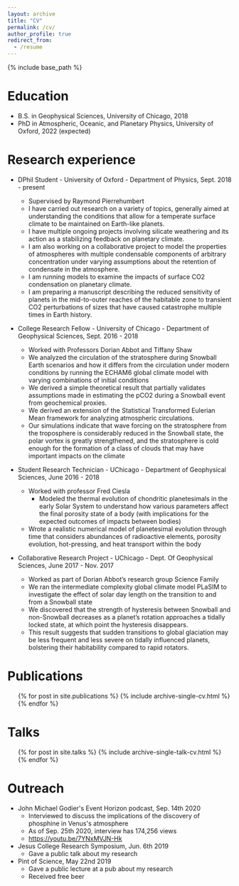 ```yaml
---
layout: archive
title: "CV"
permalink: /cv/
author_profile: true
redirect_from:
  - /resume
---
```


{% include base_path %}

Education
======
* B.S. in Geophysical Sciences, University of Chicago, 2018
* PhD in Atmospheric, Oceanic, and Planetary Physics, University of Oxford, 2022 (expected)

Research experience
======
* DPhil Student - University of Oxford - Department of Physics, Sept. 2018 - present
  * Supervised by Raymond Pierrehumbert
  * I have carried out research on a variety of topics, generally aimed at understanding the conditions that allow for a temperate surface climate to be maintained on Earth-like planets.
  * I have multiple ongoing projects involving silicate weathering and its action as a stabilizing feedback on planetary climate.
  * I am also working on a collaborative project to model the properties of atmospheres with multiple condensable components of arbitrary concentration under varying assumptions about the retention of condensate in the atmosphere.
  * I am running models to examine the impacts of surface CO2 condensation on planetary climate.
  * I am preparing a manuscript describing the reduced sensitivity of planets in the mid-to-outer reaches of the habitable zone to transient CO2 perturbations of sizes that have caused catastrophe multiple times in Earth history. 
  
* College Research Fellow - University of Chicago - Department of Geophysical Sciences, Sept. 2016 - 2018
  * Worked with Professors Dorian Abbot and Tiffany Shaw
  * We analyzed the circulation of the stratosphere during Snowball Earth scenarios and how it differs from the circulation under modern conditions by running the ECHAM6 global climate model with varying combinations of initial conditions
  * We derived a simple theoretical result that partially validates assumptions made in estimating the pCO2 during a Snowball event from geochemical proxies.
  * We derived an extension of the Statistical Transformed Eulerian Mean framework for analyzing atmospheric circulations.
  * Our simulations indicate that wave forcing on the stratosphere from the troposphere is considerably reduced in the Snowball state, the polar vortex is greatly strengthened, and the stratosphere is cold enough for the formation of a class of clouds that may have important impacts on the climate
* Student Research Technician - UChicago - Department of Geophysical Sciences, June 2016 - 2018
  * Worked with professor Fred Ciesla 
	* Modeled the thermal evolution of chondritic planetesimals in the early Solar System to understand how  various parameters affect the final porosity state of a body (with implications for the expected outcomes of impacts between bodies)
  * Wrote a realistic numerical model of planetesimal evolution through time that considers abundances of radioactive elements, porosity evolution, hot-pressing, and heat transport within the body

* Collaborative Research Project - UChicago - Dept. Of Geophysical Sciences,  June 2017 - Nov. 2017
  * Worked as part of Dorian Abbot’s research group Science Family 
  * We ran the intermediate complexity global climate model PLaSIM to investigate the effect of solar day length on the transition to and from a Snowball state
  * We discovered that the strength of hysteresis between Snowball and non-Snowball decreases as a planet’s rotation approaches a tidally locked state, at which point the hysteresis disappears. 
  * This result suggests that sudden transitions to global glaciation may be less frequent and less severe on tidally influenced planets, bolstering their habitability compared to rapid rotators.


Publications
======
  <ul>{% for post in site.publications %}
    {% include archive-single-cv.html %}
  {% endfor %}</ul>
  
Talks
======
  <ul>{% for post in site.talks %}
    {% include archive-single-talk-cv.html %}
  {% endfor %}</ul>
  
Outreach
======
* John Michael Godier's Event Horizon podcast, Sep. 14th 2020
  * Interviewed to discuss the implications of the discovery of phosphine in Venus's atmosphere
  * As of Sep. 25th 2020, interview has 174,256 views
  * https://youtu.be/7YNxMVJN-Hk
* Jesus College Research Symposium, Jun. 6th 2019
  * Gave a public talk about my research
* Pint of Science, May 22nd 2019
  * Gave a public lecture at a pub about my research
  * Received free beer
